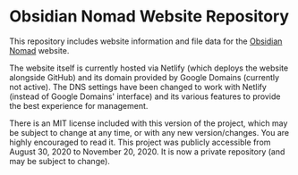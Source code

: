 # Obsidian Nomad Website Repository

This repository includes website information and file data for the [Obsidian Nomad](https://obsidian-nomad.netlify.app) website.

The website itself is currently hosted via Netlify (which deploys the website alongside GitHub) and its domain provided by Google Domains (currently not active).
The DNS settings have been changed to work with Netlify (instead of Google Domains' interface) and its various features to provide the best experience for management.

There is an MIT license included with this version of the project, which may be subject to change at any time, or with any new version/changes.
You are highly encouraged to read it. This project was publicly accessible from August 30, 2020 to November 20, 2020. It is now a private repository (and may be subject to change).
